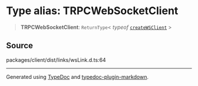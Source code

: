# Type alias: TRPCWebSocketClient

> **TRPCWebSocketClient**: `ReturnType`\< *typeof* [`createWSClient`](../functions/createWSClient.md) \>

## Source

packages/client/dist/links/wsLink.d.ts:64

***

Generated using [TypeDoc](https://typedoc.org) and [typedoc-plugin-markdown](https://typedoc-plugin-markdown.org).
